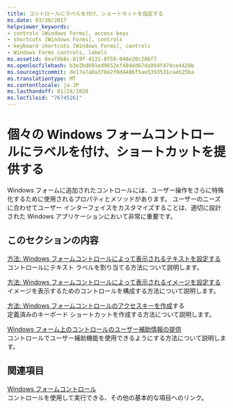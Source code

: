 ```yaml
---
title: コントロールにラベルを付け、ショートカットを指定する
ms.date: 03/30/2017
helpviewer_keywords:
- controls [Windows Forms], access keys
- shortcuts [Windows Forms], controls
- keyboard shortcuts [Windows Forms], controls
- Windows Forms controls, labels
ms.assetid: 6eaf868c-819f-4131-8f59-048e20c286f7
ms.openlocfilehash: b3e2bd691ed9652ef484dd67da994f474ce4420b
ms.sourcegitcommit: de17a7a0a37042f0d4406f5ae5393531caeb25ba
ms.translationtype: MT
ms.contentlocale: ja-JP
ms.lasthandoff: 01/24/2020
ms.locfileid: "76745261"
---
```

# <a name="label-individual-windows-forms-controls-and-provide-shortcuts"></a>個々の Windows フォームコントロールにラベルを付け、ショートカットを提供する

Windows フォームに追加されたコントロールには、ユーザー操作をさらに特殊化するために使用されるプロパティとメソッドがあります。 ユーザーのニーズに合わせてユーザー インターフェイスをカスタマイズすることは、適切に設計された Windows アプリケーションにおいて非常に重要です。

## <a name="in-this-section"></a>このセクションの内容

[方法: Windows フォームコントロールによって表示されるテキストを設定する](how-to-set-the-text-displayed-by-a-windows-forms-control.md)\
コントロールにテキスト ラベルを割り当てる方法について説明します。

[方法: Windows フォームコントロールによって表示されるイメージを設定する](how-to-set-the-image-displayed-by-a-windows-forms-control.md)\
イメージを表示するためのコントロールを構成する方法について説明します。

[方法: Windows フォームコントロールのアクセスキーを作成](how-to-create-access-keys-for-windows-forms-controls.md)する\
定義済みのキーボード ショートカットを作成する方法について説明します。

[Windows フォーム上のコントロールのユーザー補助情報の提供](providing-accessibility-information-for-controls-on-a-windows-form.md)\
コントロールでユーザー補助機能を使用できるようにする方法について説明します。

## <a name="related-sections"></a>関連項目

[Windows フォームコントロール](index.md)\
コントロールを使用して実行できる、その他の基本的な項目へのリンク。
